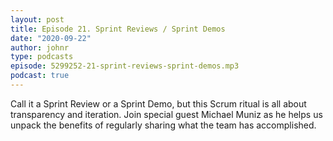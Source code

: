```yaml
---
layout: post
title: Episode 21. Sprint Reviews / Sprint Demos
date: "2020-09-22"
author: johnr
type: podcasts
episode: 5299252-21-sprint-reviews-sprint-demos.mp3
podcast: true
---
```


Call it a Sprint Review or a Sprint Demo, but this Scrum ritual is all about transparency and iteration. Join special guest Michael Muniz as he helps us unpack the benefits of regularly sharing what the team has accomplished.